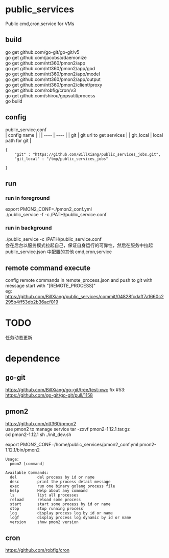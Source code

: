 # public_services
Public cmd,cron,service for VMs

## build
go get github.com/go-git/go-git/v5  
go get github.com/jacobsa/daemonize  
go get github.com/ntt360/pmon2/app  
go get github.com/ntt360/pmon2/app/god  
go get github.com/ntt360/pmon2/app/model  
go get github.com/ntt360/pmon2/app/output  
go get github.com/ntt360/pmon2/client/proxy  
go get github.com/robfig/cron/v3  
go get github.com/shirou/gopsutil/process  
go build

## config
public_service.conf  
| config name  |   |
|  ----  | ----  |
| git | git url to get services | 
| git_local | local path for git | 
```
{
	"git" : "https://github.com/BillXiang/public_services_jobs.git",
	"git_local" : "/tmp/public_services_jobs"

}
```

## run
### run in foreground
export PMON2_CONF=./pmon2_conf.yml  
./public_service -f -c /PATH/public_service.conf

### run in background
./public_service -c /PATH/public_service.conf  
会在后台以服务模式拉起自己，保证自身运行的可靠性，然后在服务中拉起 public_service.json 中配置的其他 cmd,cron,service

## remote command execute
config remote commands in remote_process.json and push to git with message start with "[REMOTE_PROCESS]"  
eg: https://github.com/BillXiang/public_services/commit/04828fcdaff7a1660c2295b4ff53db2b36acf019

# TODO
任务动态更新

# dependence
## go-git
https://github.com/BillXiang/go-git/tree/test-xwc
fix #53: https://github.com/go-git/go-git/pull/1158

## pmon2
https://github.com/ntt360/pmon2  
use pmon2 to manage service
tar -zxvf pmon2-1.12.1.tar.gz  
cd pmon2-1.12.1
sh ./init_dev.sh

export PMON2_CONF=/home/public_services/pmon2_conf.yml
pmon2-1.12.1/bin/pmon2
```
Usage:
  pmon2 [command]

Available Commands:
  del         del process by id or name
  desc        print the process detail message
  exec        run one binary golang process file
  help        Help about any command
  ls          list all processes
  reload      reload some process
  start       start some process by id or name
  stop        stop running process
  log         display process log by id or name
  logf        display process log dynamic by id or name
  version     show pmon2 version
```
## cron
https://github.com/robfig/cron  
